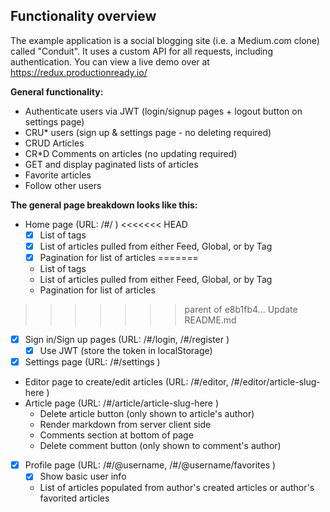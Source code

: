 ## Functionality overview

The example application is a social blogging site (i.e. a Medium.com clone) called "Conduit". It uses a custom API for all requests, including authentication. You can view a live demo over at https://redux.productionready.io/

**General functionality:**

- Authenticate users via JWT (login/signup pages + logout button on settings page)
- CRU\* users (sign up & settings page - no deleting required)
- CRUD Articles
- CR\*D Comments on articles (no updating required)
- GET and display paginated lists of articles
- Favorite articles
- Follow other users

**The general page breakdown looks like this:**

- Home page (URL: /#/ )
<<<<<<< HEAD
  - [x] List of tags
  - [x] List of articles pulled from either Feed, Global, or by Tag
  - [x] Pagination for list of articles
=======
  - List of tags
  - List of articles pulled from either Feed, Global, or by Tag
  - Pagination for list of articles
>>>>>>> parent of e8b1fb4... Update README.md
- [x] Sign in/Sign up pages (URL: /#/login, /#/register )
  - [x] Use JWT (store the token in localStorage)
- [x] Settings page (URL: /#/settings )
- Editor page to create/edit articles (URL: /#/editor, /#/editor/article-slug-here )
- Article page (URL: /#/article/article-slug-here )
  - Delete article button (only shown to article's author)
  - Render markdown from server client side
  - Comments section at bottom of page
  - Delete comment button (only shown to comment's author)
- [x] Profile page (URL: /#/@username, /#/@username/favorites )
  - [x] Show basic user info
  - List of articles populated from author's created articles or author's favorited articles
